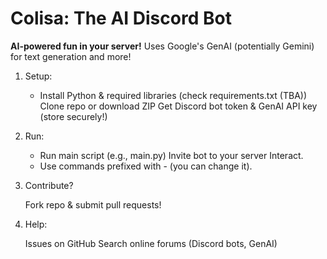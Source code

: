 # Colisa: The AI Discord Bot
**AI-powered fun in your server!**
Uses Google's GenAI (potentially Gemini) for text generation and more!

1. Setup:

	- Install Python & required libraries (check requirements.txt (TBA)) Clone repo or download ZIP Get Discord bot token & GenAI API key (store securely!)

2. Run:

	- Run main script (e.g., main.py) Invite bot to your server Interact.
	- Use commands prefixed with - (you can change it).

3. Contribute?
	
	Fork repo & submit pull requests!

4. Help:

	Issues on GitHub Search online forums (Discord bots, GenAI)